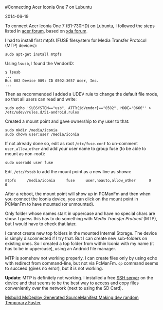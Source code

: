 #Connecting Acer Iconia One 7 on Lubuntu

2014-06-19

<!--- tags: linux -->

To connect Acer Iconia One 7 (B1-730HD) on Lubuntu, I followed the steps listed in [acer forum](http://www.acertabletforum.com/forum/acer-iconia-tab-a500-general-discussions/129-connecting-via-usb-linux-ubuntu.html), based on [xda forum](http://forum.xda-developers.com/showthread.php?t=981774).

I had to install first mtpfs (FUSE filesystem for Media Transfer Protocol (MTP) devices):

```
sudo apt-get install mtpfs
```

Using `lsusb`, I found the VendorID:
```
$ lsusb
...
Bus 002 Device 009: ID 0502:3657 Acer, Inc.
...
```

Then as recommended I added a UDEV rule to change the default file mode, so that all users can read and write:
```
sudo echo 'SUBSYSTEM=="usb", ATTR{idVendor}=="0502", MODE="0666"' > /etc/udev/rules.d/51-android.rules
```
Created a mount point and gave ownership to my user to that:
```
sudo mkdir /media/iconia
sudo chown user:user /media/iconia
```

If not already done so, edit as root `/etc/fuse.conf` to un-comment `user_allow_other` and add your user name to group fuse (to be able to mount as non-root):
```
sudo useradd user fuse
```

Edit `/etc/fstab` to add the mount point as a new line as shown:
```
mtpfs     /media/iconia     fuse     user,noauto,allow_other      0      0
```

After a reboot, the mount point will show up in PCManFm and then when you connect the Iconia device, you can click on the mount point in PCManFm to have mounted (or unmounted).

Only folder whose names start in uppercase and have no special chars are show. I guess this has to do something with *Media Transfer Protocol* (MTP), but I would have to check that later.

I cannot create new top folders in the mounted Internal Storage. The device is simply disconnected if I try that. But I can create new sub-folders on existing ones. So I created a top folder from within Iconia with my name (it has to be in uppercase), using an Android file manager.

MTP is somehow not working properly. I can create files only by using echo with redirect from command-line, but not via PcManFm. `cp` command seems to succeed (gives no error), but it is not working.

**Update**: MTP is definitely not working. I installed a free [SSH server](http://arachnoid.com/android/SSHelper/) on the device and that seems to be the best way to access and copy files conveniently over the network (next to using the SD Card).

<ins class='nfooter'><a id='fprev' href='#blog/2014/2014-09-15-Msbuild-MsDeploy-Generated-SourceManifest.md'>Msbuild MsDeploy Generated SourceManifest</a> <a id='fnext' href='#blog/2014/2014-05-30-Making-dev-random-Temporary-Faster.md'>Making dev random Temporary Faster</a></ins>
